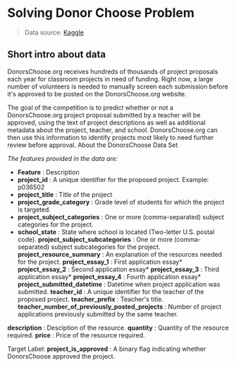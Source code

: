 # Solving Donor Choose Problem
> Data source: [Kaggle](https://www.kaggle.com/manasvee1/donorschooseorg-application-screening)

## Short intro about data
DonorsChoose.org receives hundreds of thousands of project proposals each year for classroom projects in need of funding. Right now, a large number of volunteers is needed to manually screen each submission before it's approved to be posted on the DonorsChoose.org website.

The goal of the competition is to predict whether or not a DonorsChoose.org project proposal submitted by a teacher will be approved, using the text of project descriptions as well as additional metadata about the project, teacher, and school. DonorsChoose.org can then use this information to identify projects most likely to need further review before approval.
About the DonorsChoose Data Set

_The features provided in the data are:_
- **Feature**                         :	Description
- **project_id**           	        :    A unique identifier for the proposed project. Example: p036502
- **project_title**                   :	Title of the project
- **project_grade_category**          :	Grade level of students for which the project is targeted.
- **project_subject_categories** 	    :   One or more (comma-separated) subject categories for the project.
- **school_state**                    : 	State where school is located (Two-letter U.S. postal code).
**project_subject_subcategories** 	:   One or more (comma-separated) subject subcategories for the project. 
**project_resource_summary** 	    :   An explanation of the resources needed for the project. 
**project_essay_1**                 : 	First application essay*
**project_essay_2**                 :	Second application essay*
**project_essay_3**                 : 	Third application essay*
**project_essay_4**                 : 	Fourth application essay*
**project_submitted_datetime**      : 	Datetime when project application was submitted. 
**teacher_id**                      : 	A unique identifier for the teacher of the proposed project. 
**teacher_prefix**                  : 	Teacher's title. 
**teacher_number_of_previously_posted_projects**  :  Number of project applications previously submitted by the same teacher.  

**description**                     : 	Desciption of the resource. 
**quantity**                        : 	Quantity of the resource required.
**price**                           : 	Price of the resource required.

Target Label:
**project_is_approved**             : 	A binary flag indicating whether DonorsChoose approved the project. 